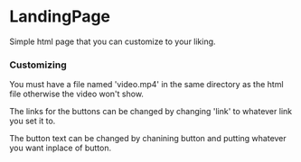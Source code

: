 # LandingPage
Simple html page that you can customize to your liking.

### Customizing
You must have a file named 'video.mp4' in the same directory as the html file otherwise the video won't show.

The links for the buttons can be changed by changing 'link' to whatever link you set it to. 

The button text can be changed by chanining button and putting whatever you want inplace of button.
